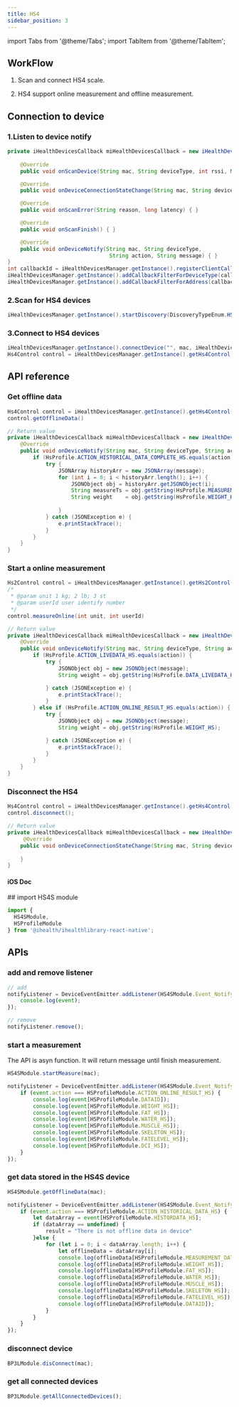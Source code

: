 ```yaml
---
title: HS4
sidebar_position: 3
---
```


import Tabs from '@theme/Tabs';
import TabItem from '@theme/TabItem';

<Tabs>
  <TabItem value="android" label="Android" default>

## WorkFlow

1. Scan and connect HS4 scale.

2. HS4 support online measurement and offline measurement.

## Connection to device

### 1.Listen to device notify

```java
private iHealthDevicesCallback miHealthDevicesCallback = new iHealthDevicesCallback() {
    
    @Override
    public void onScanDevice(String mac, String deviceType, int rssi, Map manufactorData) { }

    @Override
    public void onDeviceConnectionStateChange(String mac, String deviceType, int status, int errorID, Map manufactorData){ }

    @Override
    public void onScanError(String reason, long latency) { }

    @Override
    public void onScanFinish() { }

    @Override
    public void onDeviceNotify(String mac, String deviceType,
                                String action, String message) { }
}
int callbackId = iHealthDevicesManager.getInstance().registerClientCallback(miHealthDevicesCallback);
iHealthDevicesManager.getInstance().addCallbackFilterForDeviceType(callbackId, iHealthDevicesManager.TYPE_HS4);
iHealthDevicesManager.getInstance().addCallbackFilterForAddress(callbackId, String... macs)
```

### 2.Scan for HS4 devices

```java
iHealthDevicesManager.getInstance().startDiscovery(DiscoveryTypeEnum.HS4);
```

### 3.Connect to HS4 devices

```java
iHealthDevicesManager.getInstance().connectDevice("", mac, iHealthDevicesManager.TYPE_HS4)
Hs4Control control = iHealthDevicesManager.getInstance().getHs4Control(mDeviceMac);
```

## API reference

### Get offline data

```java
Hs4Control control = iHealthDevicesManager.getInstance().getHs4Control(mDeviceMac);
control.getOfflineData() 
```

```java
// Return value
private iHealthDevicesCallback miHealthDevicesCallback = new iHealthDevicesCallback() {
    @Override
    public void onDeviceNotify(String mac, String deviceType, String action, String message) {
        if (HsProfile.ACTION_HISTORICAL_DATA_COMPLETE_HS.equals(action)) {
            try {
                JSONArray historyArr = new JSONArray(message);
                for (int i = 0; i < historyArr.length(); i++) {
                    JSONObject obj = historyArr.getJSONObject(i);
                    String measureTs = obj.getString(HsProfile.MEASUREMENT_DATE_HS);
                    String weight    = obj.getString(HsProfile.WEIGHT_HS);
                 
                }
            } catch (JSONException e) {
                e.printStackTrace();
            }
        }
    } 
}
```

### Start a online measurement

```java
Hs2Control control = iHealthDevicesManager.getInstance().getHs2Control(mDeviceMac);
/*
 * @param unit 1 kg; 2 lb; 3 st
 * @param userId user identify number
 */
control.measureOnline(int unit, int userId)
```

```java
// Return value
private iHealthDevicesCallback miHealthDevicesCallback = new iHealthDevicesCallback() {
    @Override
    public void onDeviceNotify(String mac, String deviceType, String action, String message) {
        if (HsProfile.ACTION_LIVEDATA_HS.equals(action)) {
            try {
                JSONObject obj = new JSONObject(message);
                String weight = obj.getString(HsProfile.DATA_LIVEDATA_HSWEIGHT);

            } catch (JSONException e) {
                e.printStackTrace();
            }
        } else if (HsProfile.ACTION_ONLINE_RESULT_HS.equals(action)) {
            try {
                JSONObject obj = new JSONObject(message);
                String weight = obj.getString(HsProfile.WEIGHT_HS);

            } catch (JSONException e) {
                e.printStackTrace();
            }
        } 
    }
}
```

### Disconnect the HS4

```java
Hs4Control control = iHealthDevicesManager.getInstance().getHs4Control(mDeviceMac);
control.disconnect();
```

```java
// Return value
private iHealthDevicesCallback miHealthDevicesCallback = new iHealthDevicesCallback() {
     @Override
    public void onDeviceConnectionStateChange(String mac, String deviceType, int status, int errorID, Map manufactorData) { 
        
    }
}
```

  </TabItem>
  
  <TabItem value="ios" label="iOS">

#### iOS Doc

  </TabItem>
  
  <TabItem value="reactnative" label="React Native">
## import HS4S module

```js
import {
  HS4SModule,
  HSProfileModule
} from '@ihealth/ihealthlibrary-react-native';
```

## APIs

### add and remove listener

```js
// add
notifyListener = DeviceEventEmitter.addListener(HS4SModule.Event_Notify,  (event) => {
    console.log(event);
});

// remove
notifyListener.remove();
```

### start a measurement

The API is asyn function. It will return message until finish measurement.

```js
HS4SModule.startMeasure(mac);

notifyListener = DeviceEventEmitter.addListener(HS4SModule.Event_Notify,  (event) => {
    if (event.action === HSProfileModule.ACTION_ONLINE_RESULT_HS) {
        console.log(event[HSProfileModule.DATAID]);
        console.log(event[HSProfileModule.WEIGHT_HS]);
        console.log(event[HSProfileModule.FAT_HS]);
        console.log(event[HSProfileModule.WATER_HS]);
        console.log(event[HSProfileModule.MUSCLE_HS]);
        console.log(event[HSProfileModule.SKELETON_HS]);
        console.log(event[HSProfileModule.FATELEVEL_HS]);
        console.log(event[HSProfileModule.DCI_HS]);
    }
});
```

### get data stored in the HS4S device

```js
HS4SModule.getOfflineData(mac);

notifyListener = DeviceEventEmitter.addListener(HS4SModule.Event_Notify,  (event) => {
    if (event.action === HSProfileModule.ACTION_HISTORICAL_DATA_HS) {
        let dataArray = event[HSProfileModule.HISTORDATA_HS];
        if (dataArray == undefined) {
            result = "There is not offline data in device"
        }else {
            for (let i = 0; i < dataArray.length; i++) {
                let offlineData = dataArray[i];
                console.log(offlineData[HSProfileModule.MEASUREMENT_DATE_HS]);
                console.log(offlineData[HSProfileModule.WEIGHT_HS]);
                console.log(offlineData[HSProfileModule.FAT_HS]);
                console.log(offlineData[HSProfileModule.WATER_HS]);
                console.log(offlineData[HSProfileModule.MUSCLE_HS]);
                console.log(offlineData[HSProfileModule.SKELETON_HS]);
                console.log(offlineData[HSProfileModule.FATELEVEL_HS]);
                console.log(offlineData[HSProfileModule.DATAID]);
            }
        }
    }
});
```

### disconnect device

```js
BP3LModule.disConnect(mac);
```

### get all connected devices

```js
BP3LModule.getAllConnectedDevices();
```

  </TabItem>
</Tabs>